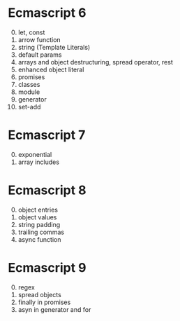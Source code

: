 # Ecmascript 6
00. let, const
01. arrow function
02. string (Template Literals)
03. default params
04. arrays and object destructuring, spread operator, rest
05. enhanced object literal
06. promises
07. classes
08. module
09. generator
10. set-add

# Ecmascript 7
00. exponential
01. array includes

# Ecmascript 8
00. object entries
01. object values
02. string padding
03. trailing commas
04. async function

# Ecmascript 9
00. regex
01. spread objects
02. finally in promises
03. asyn in generator and for
